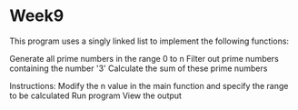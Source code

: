 # Week9
This program uses a singly linked list to implement the following functions:

Generate all prime numbers in the range 0 to n Filter out prime numbers containing the number '3' Calculate the sum of these prime numbers

Instructions: Modify the n value in the main function and specify the range to be calculated Run program View the output
